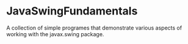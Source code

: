 # JavaSwingFundamentals
A collection of simple programes that demonstrate various aspects of working with the javax.swing package.
